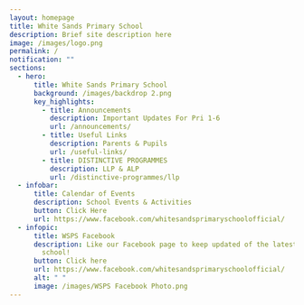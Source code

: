 ```yaml
---
layout: homepage
title: White Sands Primary School
description: Brief site description here
image: /images/logo.png
permalink: /
notification: ""
sections:
  - hero:
      title: White Sands Primary School
      background: /images/backdrop 2.png
      key_highlights:
        - title: Announcements
          description: Important Updates For Pri 1-6
          url: /announcements/
        - title: Useful Links
          description: Parents & Pupils
          url: /useful-links/
        - title: DISTINCTIVE PROGRAMMES
          description: LLP & ALP
          url: /distinctive-programmes/llp
  - infobar:
      title: Calendar of Events
      description: School Events & Activities
      button: Click Here
      url: https://www.facebook.com/whitesandsprimaryschoolofficial/
  - infopic:
      title: WSPS Facebook
      description: Like our Facebook page to keep updated of the latest happenings in
        school!
      button: Click here
      url: https://www.facebook.com/whitesandsprimaryschoolofficial/
      alt: " "
      image: /images/WSPS Facebook Photo.png
---
```

